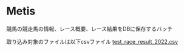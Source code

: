 # Metis

競馬の競走馬の情報、レース概要、レース結果をDBに保存するバッチ

取り込み対象のファイルは以下csvファイル
[test_race_result_2022.csv](test_race_result_2022.csv)